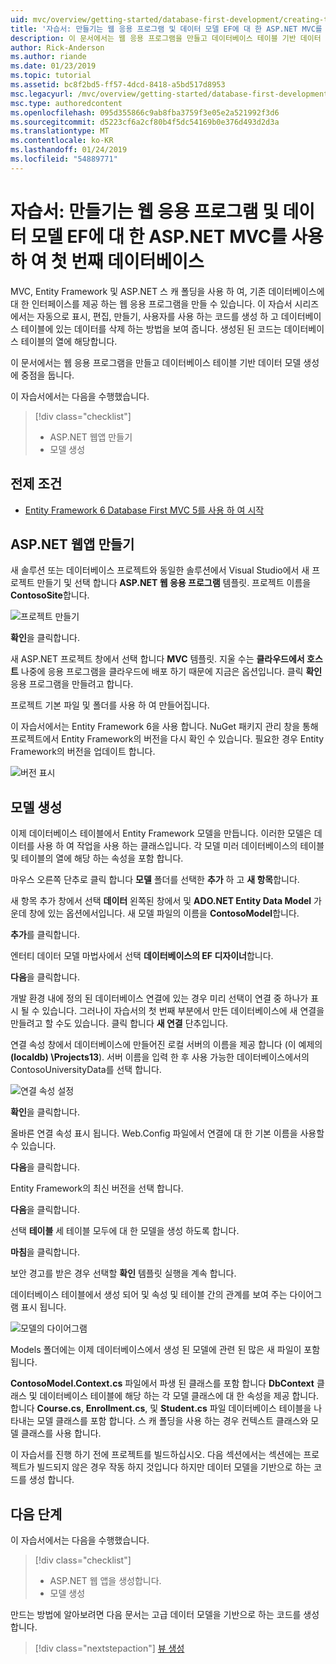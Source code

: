 ```yaml
---
uid: mvc/overview/getting-started/database-first-development/creating-the-web-application
title: '자습서: 만들기는 웹 응용 프로그램 및 데이터 모델 EF에 대 한 ASP.NET MVC를 사용 하 여 첫 번째 데이터베이스'
description: 이 문서에서는 웹 응용 프로그램을 만들고 데이터베이스 테이블 기반 데이터 모델 생성에 중점을 둡니다.
author: Rick-Anderson
ms.author: riande
ms.date: 01/23/2019
ms.topic: tutorial
ms.assetid: bc8f2bd5-ff57-4dcd-8418-a5bd517d8953
msc.legacyurl: /mvc/overview/getting-started/database-first-development/creating-the-web-application
msc.type: authoredcontent
ms.openlocfilehash: 095d355866c9ab8fba3759f3e05e2a521992f3d6
ms.sourcegitcommit: d5223cf6a2cf80b4f5dc54169b0e376d493d2d3a
ms.translationtype: MT
ms.contentlocale: ko-KR
ms.lasthandoff: 01/24/2019
ms.locfileid: "54889771"
---
```

# <a name="tutorial-create-the-the-web-application-and-data-models-for-ef-database-first-with-aspnet-mvc"></a>자습서: 만들기는 웹 응용 프로그램 및 데이터 모델 EF에 대 한 ASP.NET MVC를 사용 하 여 첫 번째 데이터베이스

 MVC, Entity Framework 및 ASP.NET 스 캐 폴딩을 사용 하 여, 기존 데이터베이스에 대 한 인터페이스를 제공 하는 웹 응용 프로그램을 만들 수 있습니다. 이 자습서 시리즈에서는 자동으로 표시, 편집, 만들기, 사용자를 사용 하는 코드를 생성 하 고 데이터베이스 테이블에 있는 데이터를 삭제 하는 방법을 보여 줍니다. 생성된 된 코드는 데이터베이스 테이블의 열에 해당합니다.

이 문서에서는 웹 응용 프로그램을 만들고 데이터베이스 테이블 기반 데이터 모델 생성에 중점을 둡니다.

이 자습서에서는 다음을 수행했습니다.

> [!div class="checklist"]
> * ASP.NET 웹앱 만들기
> * 모델 생성

## <a name="prerequisites"></a>전제 조건

* [Entity Framework 6 Database First MVC 5를 사용 하 여 시작](setting-up-database.md)

## <a name="create-an-aspnet-web-app"></a>ASP.NET 웹앱 만들기

새 솔루션 또는 데이터베이스 프로젝트와 동일한 솔루션에서 Visual Studio에서 새 프로젝트 만들기 및 선택 합니다 **ASP.NET 웹 응용 프로그램** 템플릿. 프로젝트 이름을 **ContosoSite**합니다.

![프로젝트 만들기](creating-the-web-application/_static/image1.png)

**확인**을 클릭합니다.

새 ASP.NET 프로젝트 창에서 선택 합니다 **MVC** 템플릿. 지울 수는 **클라우드에서 호스트** 나중에 응용 프로그램을 클라우드에 배포 하기 때문에 지금은 옵션입니다. 클릭 **확인** 응용 프로그램을 만들려고 합니다.

프로젝트 기본 파일 및 폴더를 사용 하 여 만들어집니다.

이 자습서에서는 Entity Framework 6을 사용 합니다. NuGet 패키지 관리 창을 통해 프로젝트에서 Entity Framework의 버전을 다시 확인 수 있습니다. 필요한 경우 Entity Framework의 버전을 업데이트 합니다.

![버전 표시](creating-the-web-application/_static/image3.png)

## <a name="generate-the-models"></a>모델 생성

이제 데이터베이스 테이블에서 Entity Framework 모델을 만듭니다. 이러한 모델은 데이터를 사용 하 여 작업을 사용 하는 클래스입니다. 각 모델 미러 데이터베이스의 테이블 및 테이블의 열에 해당 하는 속성을 포함 합니다.

마우스 오른쪽 단추로 클릭 합니다 **모델** 폴더를 선택한 **추가** 하 고 **새 항목**합니다.

새 항목 추가 창에서 선택 **데이터** 왼쪽된 창에서 및 **ADO.NET Entity Data Model** 가운데 창에 있는 옵션에서입니다. 새 모델 파일의 이름을 **ContosoModel**합니다.

**추가**를 클릭합니다.

엔터티 데이터 모델 마법사에서 선택 **데이터베이스의 EF 디자이너**합니다.

**다음**을 클릭합니다.

개발 환경 내에 정의 된 데이터베이스 연결에 있는 경우 미리 선택이 연결 중 하나가 표시 될 수 있습니다. 그러나이 자습서의 첫 번째 부분에서 만든 데이터베이스에 새 연결을 만들려고 할 수도 있습니다. 클릭 합니다 **새 연결** 단추입니다.

연결 속성 창에서 데이터베이스에 만들어진 로컬 서버의 이름을 제공 합니다 (이 예제의 **(localdb) \Projects13**). 서버 이름을 입력 한 후 사용 가능한 데이터베이스에서의 ContosoUniversityData를 선택 합니다.

![연결 속성 설정](creating-the-web-application/_static/image8.png)

**확인**을 클릭합니다.

올바른 연결 속성 표시 됩니다. Web.Config 파일에서 연결에 대 한 기본 이름을 사용할 수 있습니다.

**다음**을 클릭합니다.

Entity Framework의 최신 버전을 선택 합니다.

**다음**을 클릭합니다.

선택 **테이블** 세 테이블 모두에 대 한 모델을 생성 하도록 합니다.

**마침**을 클릭합니다.

보안 경고를 받은 경우 선택할 **확인** 템플릿 실행을 계속 합니다.

데이터베이스 테이블에서 생성 되어 및 속성 및 테이블 간의 관계를 보여 주는 다이어그램 표시 됩니다.

![모델의 다이어그램](creating-the-web-application/_static/image11.png)

Models 폴더에는 이제 데이터베이스에서 생성 된 모델에 관련 된 많은 새 파일이 포함 됩니다.

**ContosoModel.Context.cs** 파일에서 파생 된 클래스를 포함 합니다 **DbContext** 클래스 및 데이터베이스 테이블에 해당 하는 각 모델 클래스에 대 한 속성을 제공 합니다. 합니다 **Course.cs**, **Enrollment.cs**, 및 **Student.cs** 파일 데이터베이스 테이블을 나타내는 모델 클래스를 포함 합니다. 스 캐 폴딩을 사용 하는 경우 컨텍스트 클래스와 모델 클래스를 사용 합니다.

이 자습서를 진행 하기 전에 프로젝트를 빌드하십시오. 다음 섹션에서는 섹션에는 프로젝트가 빌드되지 않은 경우 작동 하지 것입니다 하지만 데이터 모델을 기반으로 하는 코드를 생성 합니다.

## <a name="next-steps"></a>다음 단계

이 자습서에서는 다음을 수행했습니다.

> [!div class="checklist"]
> * ASP.NET 웹 앱을 생성합니다.
> * 모델 생성

만드는 방법에 알아보려면 다음 문서는 고급 데이터 모델을 기반으로 하는 코드를 생성 합니다.
> [!div class="nextstepaction"]
> [뷰 생성](generating-views.md)